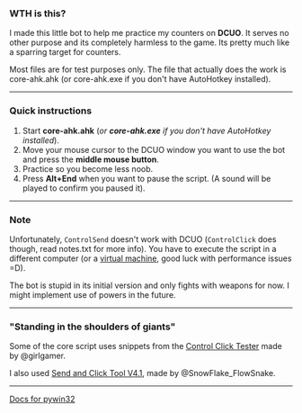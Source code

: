 ### WTH is this?

I made this little bot to help me practice my counters on **DCUO**. It serves no other purpose and its completely harmless to the game. Its pretty much like a sparring target for counters.

Most files are for test purposes only.
The file that actually does the work is core-ahk.ahk (or core-ahk.exe if you don't have AutoHotkey installed).

------

### Quick instructions

1. Start **core-ahk.ahk** (*or **core-ahk.exe** if you don't have AutoHotkey installed*).
2. Move your mouse cursor to the DCUO window you want to use the bot and press the **middle mouse button**.
3. Practice so you become less noob.
4. Press **Alt+End** when you want to pause the script. (A sound will be played to confirm you paused it).
------

### Note

Unfortunately, `ControlSend` doesn't work with DCUO (`ControlClick` does though, read notes.txt for more info). You have to execute the script in a different computer (or a [virtual machine](https://en.wikipedia.org/wiki/Virtual_machine), good luck with performance issues =D).

The bot is stupid in its initial version and only fights with weapons for now. I might implement use of powers in the future.

------

### "Standing in the shoulders of giants"

Some of the core script uses snippets from the [Control Click Tester](https://autohotkey.com/board/topic/82924-basic-controlclick-tester/) made by @girlgamer.

I also used [Send and Click Tool V4.1](https://autohotkey.com/board/topic/95653-send-and-click-tool-v41/), made by @SnowFlake_FlowSnake.

------

[Docs for pywin32](http://timgolden.me.uk/pywin32-docs/contents.html)